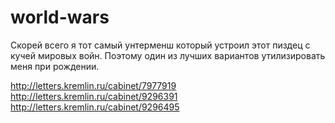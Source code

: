 # world-wars
Скорей всего я тот самый унтерменш который устроил этот пиздец с кучей мировых войн. Поэтому один из лучших вариантов утилизировать меня при рождении.

http://letters.kremlin.ru/cabinet/7977919
http://letters.kremlin.ru/cabinet/9296391
http://letters.kremlin.ru/cabinet/9296495
